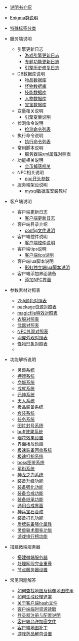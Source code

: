 

- [说明书介绍](home.md)
- [Enigma群说明](/eghelp.md)
- [特殊标签分类](/00/lable.md)

- 服务端说明
  - 引擎更新日志
    - [游戏引擎更新日志](/00/uplist.md)
    - [专题功能更新日志](/00/uplist.md)
    - [引擎历史修复日志](/00/uplist.md)
  - DB数据库说明
    - [物品数据库](/00/uplist.md)
    - [怪物数据库](/00/uplist.md)
    - [技能数据库](/00/uplist.md)
    - [人物数据库](/00/uplist.md)
    - [宝宝数据库](/00/uplist.md)
  - 变量相关说明
    - [引擎变量说明](/00/uplist.md)
  - 检测命令说明
    - [检测命令列表](/00/uplist.md)
  - 执行命令说明
    - [执行命令列表](/00/uplist.md)
  - 常用脚本说明
    - [服务器端xml属性对照表](/00/uplist.md)
  - 功能相关说明
    - [金币掉落相关](/00/uplist.md)
  - NPC相关说明
    - [npc开头参数](/00/uplist.md)
  - 服务端架设说明
    - [mysql数据库安装教程](/00/uplist.md)
    				

- 客户端说明
  - 客户端更新日志
    - [客户端更新日志](/00/uplist.md)
  - 客户端目录介绍
    - [config文件说明](/00/uplist.md)
  - 客户端控件说明
    - [客户端控件说明](/00/uplist.md)
  - 客户端tips说明
    - [客户端tips说明](/00/uplist.md)
  - 客户端lua脚本说明
    - [彩虹独立端lua脚本说明](/00/uplist.md)
  - 客户端添加界面装备
    - [添加NPC界面](/00/uplist.md)
   
- 参数素材对照表
   - [255颜色对照表](/02/uplist.md)
   - [package资源对照表](/02/uplist.md)
   - [magicfile特效对照表](/02/uplist.md)
   - [衣服对照表](/02/uplist.md)
   - [武器对照表](/02/uplist.md)
   - [NPC外观对照表](/02/uplist.md)
   - [羽翼外观对照表](/02/uplist.md)
   - [怪物形象对照表](/02/uplist.md)
   - 
- 功能解析说明
   - [灵兽系统](/02/uplist.md)
   - [押镖系统](/02/uplist.md)
   - [商城系统](/02/uplist.md)
   - [成就系统](/02/uplist.md)
   - [元神系统](/02/uplist.md)
   - [天人系统](/02/uplist.md)
   - [极品装备系统](/02/uplist.md)
   - [套装系统](/02/uplist.md)
   - [任务系统](/02/uplist.md)
   - [图片封号系统](/02/uplist.md)
   - [buff效果系统](/02/uplist.md)
   - [烟花效果设置](/02/uplist.md)
   - [界面播放动画](/02/uplist.md)
   - [极速装备回收系统](/02/uplist.md)
   - [极速打扮系统](/02/uplist.md)
   - [boss图鉴系统](/02/uplist.md)
   - [军衔系统](/02/uplist.md)
   - [神龙之力系统](/02/uplist.md)
   - [装备升级功能](/02/uplist.md)
   - [装备强化功能](/02/uplist.md)
   - [装备合成功能](/02/uplist.md)
   - [装备继承功能](/02/uplist.md)
   - [通用合成界面](/02/uplist.md)
   - [神兵宝石合成](/02/uplist.md)
   - [装备打孔功能](/02/uplist.md)
   - [盾牌装备强化属性](/02/uplist.md)
   - [灵兽骑术图鉴功能](/02/uplist.md)
   - [游戏排行榜功能 ](/02/uplist.md)

- 搭建微端服务器
   - [搭建微端服务器](/02/uplist.md)
   - [处理网段完全重叠](/02/uplist.md)
   - [节点服务器设置](/02/uplist.md)

- 常见问题解答
   - [如何查找地图及镜像地图使用](/02/uplist.md)
   - [如何生成纹理遮罩](/02/uplist.md)
   - [关于客户端hash文件](/02/uplist.md)
   - [客户端临时资源读取](/02/uplist.md)
   - [登录器注册与配置说明](/02/uplist.md)
   - [客户端允许加密文件](/02/uplist.md)
   - [客户端地图补丁](/02/uplist.md)
   - [游戏药品解包设置](/02/uplist.md)

